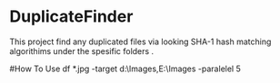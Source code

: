 # DuplicateFinder
This project find any duplicated files via looking SHA-1 hash matching algorithims under the spesific folders .

#How To Use
df *.jpg -target d:\Images,E:\Images  -paralelel 5

